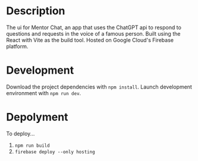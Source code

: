 # Description
The ui for Mentor Chat, an app that uses the ChatGPT api to respond to questions and requests in the voice of a famous person. Built using the React with Vite as the build tool. Hosted on Google Cloud's Firebase platform.

# Development
Download the project dependencies with `npm install`.
Launch development environment with `npm run dev`.

# Depolyment
To deploy...
1. `npm run build`
2. `firebase deploy --only hosting`
